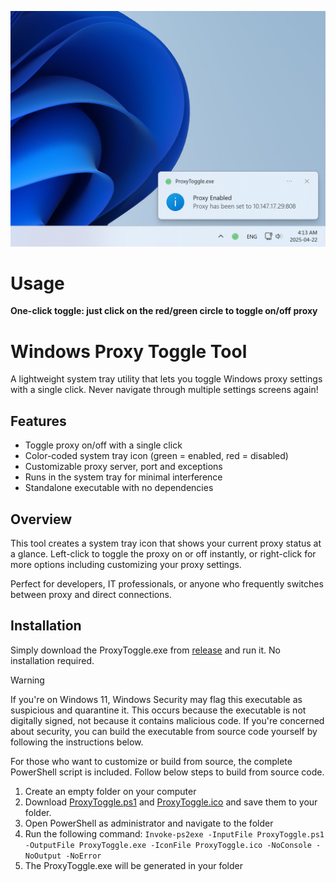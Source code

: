 ![](proxytoggle.png)

# Usage

**One-click toggle: just click on the red/green circle to toggle on/off proxy**

# Windows Proxy Toggle Tool

A lightweight system tray utility that lets you toggle Windows proxy settings with a single click. Never navigate through multiple settings screens again!

## Features

- Toggle proxy on/off with a single click
- Color-coded system tray icon (green = enabled, red = disabled)
- Customizable proxy server, port and exceptions
- Runs in the system tray for minimal interference
- Standalone executable with no dependencies

## Overview

This tool creates a system tray icon that shows your current proxy status at a glance. Left-click to toggle the proxy on or off instantly, or right-click for more options including customizing your proxy settings.

Perfect for developers, IT professionals, or anyone who frequently switches between proxy and direct connections.

## Installation

Simply download the ProxyToggle.exe from [release](https://github.com/gludemy/ProxyToggle/releases) and run it. No installation required.
> [!WARNING]
> If you're on Windows 11, Windows Security may flag this executable as suspicious and quarantine it. This occurs because the executable is not digitally signed, not because it contains malicious code. If you're concerned about security, you can build the executable from source code yourself by following the instructions below.

For those who want to customize or build from source, the complete PowerShell script is included. Follow below steps to build from source code.

1. Create an empty folder on your computer
2. Download [ProxyToggle.ps1](https://github.com/gludemy/ProxyToggle/blob/main/ProxyToggle.ps1) and [ProxyToggle.ico](https://github.com/gludemy/ProxyToggle/blob/main/ProxyToggle.ico) and save them to your folder.
3. Open PowerShell as administrator and navigate to the folder
4. Run the following command: 
`Invoke-ps2exe -InputFile ProxyToggle.ps1 -OutputFile ProxyToggle.exe -IconFile ProxyToggle.ico -NoConsole -NoOutput -NoError`
5. The ProxyToggle.exe will be generated in your folder
